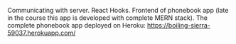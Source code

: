 Communicating with server. React Hooks.
Frontend of phonebook app (late in the course this app is developed with complete MERN stack).
The complete phonebook app deployed on Heroku: https://boiling-sierra-59037.herokuapp.com/
